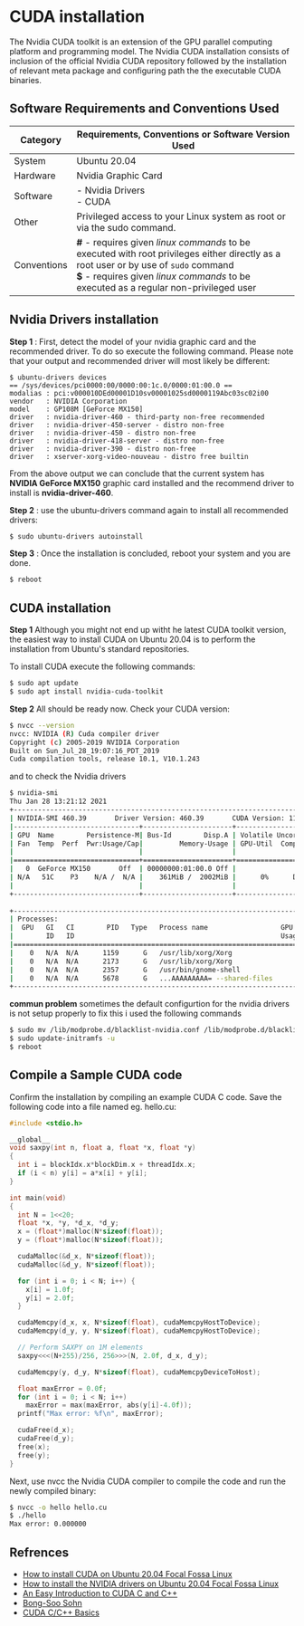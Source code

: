# CUDA installation

The Nvidia CUDA toolkit is an extension of the GPU parallel computing platform and programming model. The Nvidia CUDA installation consists of inclusion of the official Nvidia CUDA repository followed by the installation of relevant meta package and configuring path the the executable CUDA binaries. 

## Software Requirements and Conventions Used

| Category | Requirements, Conventions or Software Version Used |
|----------|----------------------------------------------------|
| System   | Ubuntu 20.04   |
| Hardware | Nvidia Graphic Card   |
| Software | - Nvidia Drivers <br> - CUDA |
| Other    | Privileged access to your Linux system as root or via the sudo command. |
|Conventions| **#** - requires given *linux commands* to be executed with root privileges either directly as a root user or by use of `sudo` command <br> **$** - requires given *linux commands* to be executed as a regular non-privileged user  |

## Nvidia Drivers installation

**Step 1** : First, detect the model of your nvidia graphic card and the recommended driver. To do so execute the following command. Please note that your output and recommended driver will most likely be different: 

```text
$ ubuntu-drivers devices
== /sys/devices/pci0000:00/0000:00:1c.0/0000:01:00.0 ==
modalias : pci:v000010DEd00001D10sv00001025sd0000119Abc03sc02i00
vendor   : NVIDIA Corporation
model    : GP108M [GeForce MX150]
driver   : nvidia-driver-460 - third-party non-free recommended
driver   : nvidia-driver-450-server - distro non-free
driver   : nvidia-driver-450 - distro non-free
driver   : nvidia-driver-418-server - distro non-free
driver   : nvidia-driver-390 - distro non-free
driver   : xserver-xorg-video-nouveau - distro free builtin

```

From the above output we can conclude that the current system has **NVIDIA GeForce MX150** graphic card installed and the recommend driver to install is **nvidia-driver-460**. 

**Step 2** :  use the ubuntu-drivers command again to install all recommended drivers: 

```bash
$ sudo ubuntu-drivers autoinstall
```

**Step 3** : Once the installation is concluded, reboot your system and you are done.

```bash
$ reboot
```

## CUDA installation

**Step 1** Although you might not end up witht he latest CUDA toolkit version, the easiest way to install CUDA on Ubuntu 20.04 is to perform the installation from Ubuntu's standard repositories.

To install CUDA execute the following commands: 

```bash
$ sudo apt update
$ sudo apt install nvidia-cuda-toolkit
```

**Step 2** All should be ready now. Check your CUDA version: 
```bash
$ nvcc --version
nvcc: NVIDIA (R) Cuda compiler driver
Copyright (c) 2005-2019 NVIDIA Corporation
Built on Sun_Jul_28_19:07:16_PDT_2019
Cuda compilation tools, release 10.1, V10.1.243
```
and to check the Nvidia drivers

```bash
$ nvidia-smi
Thu Jan 28 13:21:12 2021       
+-----------------------------------------------------------------------------+
| NVIDIA-SMI 460.39       Driver Version: 460.39       CUDA Version: 11.2     |
|-------------------------------+----------------------+----------------------+
| GPU  Name        Persistence-M| Bus-Id        Disp.A | Volatile Uncorr. ECC |
| Fan  Temp  Perf  Pwr:Usage/Cap|         Memory-Usage | GPU-Util  Compute M. |
|                               |                      |               MIG M. |
|===============================+======================+======================|
|   0  GeForce MX150       Off  | 00000000:01:00.0 Off |                  N/A |
| N/A   51C    P3    N/A /  N/A |    361MiB /  2002MiB |      0%      Default |
|                               |                      |                  N/A |
+-------------------------------+----------------------+----------------------+
                                                                               
+-----------------------------------------------------------------------------+
| Processes:                                                                  |
|  GPU   GI   CI        PID   Type   Process name                  GPU Memory |
|        ID   ID                                                   Usage      |
|=============================================================================|
|    0   N/A  N/A      1159      G   /usr/lib/xorg/Xorg                 45MiB |
|    0   N/A  N/A      2173      G   /usr/lib/xorg/Xorg                124MiB |
|    0   N/A  N/A      2357      G   /usr/bin/gnome-shell              133MiB |
|    0   N/A  N/A      5678      G   ...AAAAAAAAA= --shared-files       50MiB |
+-----------------------------------------------------------------------------+
```

**commun problem**
sometimes the default configurtion for the nvidia drivers is not setup properly to fix this i used the following commands

```bash
$ sudo mv /lib/modprobe.d/blacklist-nvidia.conf /lib/modprobe.d/blacklist-nvidia.conf.back
$ sudo update-initramfs -u
$ reboot
```


## Compile a Sample CUDA code

Confirm the installation by compiling an example CUDA C code. Save the following code into a file named eg. hello.cu: 

```c
#include <stdio.h>

__global__
void saxpy(int n, float a, float *x, float *y)
{
  int i = blockIdx.x*blockDim.x + threadIdx.x;
  if (i < n) y[i] = a*x[i] + y[i];
}

int main(void)
{
  int N = 1<<20;
  float *x, *y, *d_x, *d_y;
  x = (float*)malloc(N*sizeof(float));
  y = (float*)malloc(N*sizeof(float));

  cudaMalloc(&d_x, N*sizeof(float)); 
  cudaMalloc(&d_y, N*sizeof(float));

  for (int i = 0; i < N; i++) {
    x[i] = 1.0f;
    y[i] = 2.0f;
  }

  cudaMemcpy(d_x, x, N*sizeof(float), cudaMemcpyHostToDevice);
  cudaMemcpy(d_y, y, N*sizeof(float), cudaMemcpyHostToDevice);

  // Perform SAXPY on 1M elements
  saxpy<<<(N+255)/256, 256>>>(N, 2.0f, d_x, d_y);

  cudaMemcpy(y, d_y, N*sizeof(float), cudaMemcpyDeviceToHost);

  float maxError = 0.0f;
  for (int i = 0; i < N; i++)
    maxError = max(maxError, abs(y[i]-4.0f));
  printf("Max error: %f\n", maxError);

  cudaFree(d_x);
  cudaFree(d_y);
  free(x);
  free(y);
}
```

 Next, use nvcc the Nvidia CUDA compiler to compile the code and run the newly compiled binary: 

 ```bash
$ nvcc -o hello hello.cu 
$ ./hello 
Max error: 0.000000
```

## Refrences

 - [How to install CUDA on Ubuntu 20.04 Focal Fossa Linux](https://linuxconfig.org/how-to-install-cuda-on-ubuntu-20-04-focal-fossa-linux)
 - [How to install the NVIDIA drivers on Ubuntu 20.04 Focal Fossa Linux](https://linuxconfig.org/how-to-install-the-nvidia-drivers-on-ubuntu-20-04-focal-fossa-linux)
 - [An Easy Introduction to CUDA C and C++](https://developer.nvidia.com/blog/easy-introduction-cuda-c-and-c/)
 - [Bong-Soo Sohn](http://cau.ac.kr/~bongbong/cg14/)
 - [CUDA C/C++ Basics](https://www.nvidia.com/docs/IO/116711/sc11-cuda-c-basics.pdf)
